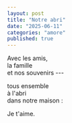 ```yaml
---
layout: post
title: "Notre abri"
date: "2025-06-11"
categories: "amore"
published: true
---
```


Avec les amis,  
la famille  
et nos souvenirs ---  

tous ensemble  
à l'abri  
dans notre maison :  

Je t'aime.  
